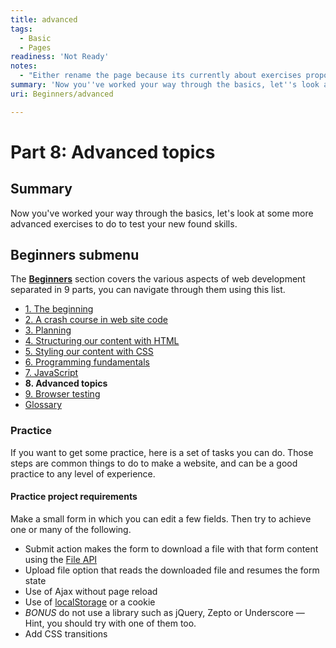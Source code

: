 ```yaml
---
title: advanced
tags:
  - Basic
  - Pages
readiness: 'Not Ready'
notes:
  - "Either rename the page because its currently about exercises proposals that are somehow advanced.\nProposal: Keep the exercises (in another page?), add advanced contents links like the parent page is doing."
summary: 'Now you''ve worked your way through the basics, let''s look at some more advanced exercises to do to test your new found skills.'
uri: Beginners/advanced

---
```

# Part 8: Advanced topics

## Summary

Now you've worked your way through the basics, let's look at some more advanced exercises to do to test your new found skills.

## Beginners submenu

The **[Beginners](/Beginners)** section covers the various aspects of web development separated in 9 parts, you can navigate through them using this list.

-   [1. The beginning](/Beginners/the_beginning)
-   [2. A crash course in web site code](/Beginners/crash_course)
-   [3. Planning](/Beginners/planning)
-   [4. Structuring our content with HTML](/Beginners/html)
-   [5. Styling our content with CSS](/Beginners/css)
-   [6. Programming fundamentals](/Beginners/programming)
-   [7. JavaScript](/Beginners/javascript)
-   **8. Advanced topics**
-   [9. Browser testing](/Beginners/browser_testing)
-   [Glossary](/Beginners/glossary)

### Practice

If you want to get some practice, here is a set of tasks you can do. Those steps are common things to do to make a website, and can be a good practice to any level of experience.

#### Practice project requirements

Make a small form in which you can edit a few fields. Then try to achieve one or many of the following.

-   Submit action makes the form to download a file with that form content using the [File API](/apis/file/File)
-   Upload file option that reads the downloaded file and resumes the form state
-   Use of Ajax without page reload
-   Use of [localStorage](/apis/web-storage/Storage/localStorage) or a cookie
-   *BONUS* do not use a library such as jQuery, Zepto or Underscore — Hint, you should try with one of them too.
-   Add CSS transitions

